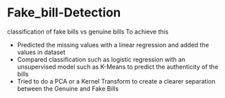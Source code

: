 # Fake_bill-Detection
classification of fake bills vs genuine bills
To achieve this 
- Predicted the missing values with a linear regression and added the values in dataset
- Compared classification such as logistic regression with an unsupervised model such as K-Means to predict the authenticity of the bills
- Tried to do a PCA or a Kernel Transform to create a clearer separation between the Genuine and Fake Bills

